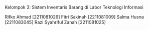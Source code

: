 Kelompok 3: Sistem Inventaris Barang di Labor Teknologi Informasi
<td>Rifko Ahmad [2211081026]</td>
<td>Fitri Sakinah [2211081009]</td>
<td>Salma Husna [2211083045]</td>
<td>Razi Syahriful Zanah [2211081025]</td>
